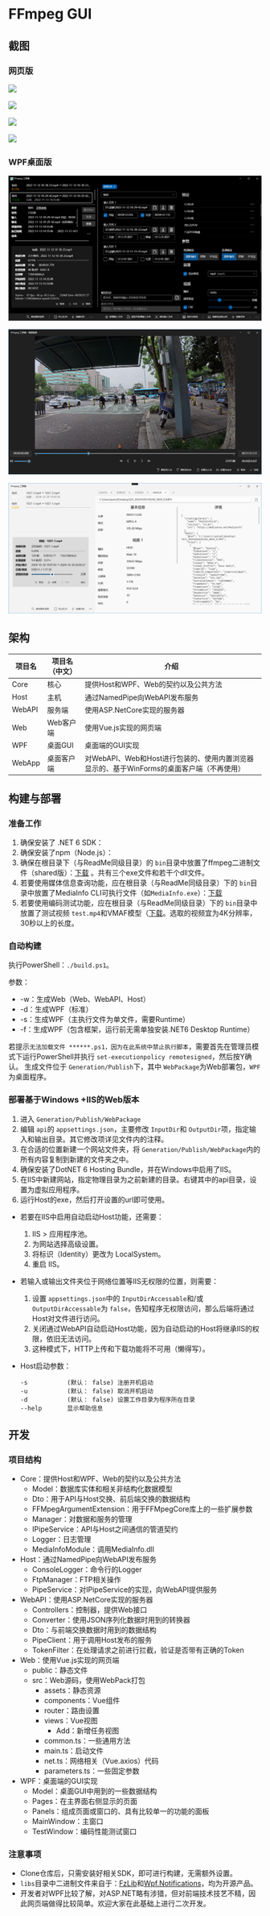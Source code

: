# FFmpeg GUI

## 截图

### 网页版

![](imgs/code.png)

![](imgs/info.png)

![](imgs/tasks.png)

![](imgs/logs.png)

### WPF桌面版

![](imgs/wpf_main.png)

![](imgs/wpf_clip.jpg)

![](imgs/wpf_info.png)

## 架构

| 项目名 | 项目名（中文） | 介绍                                                                                      |
| ------ | -------------- | ----------------------------------------------------------------------------------------- |
| Core   | 核心           | 提供Host和WPF、Web的契约以及公共方法                                                      |
| Host   | 主机           | 通过NamedPipe向WebAPI发布服务                                                             |
| WebAPI | 服务端         | 使用ASP.NetCore实现的服务器                                                               |
| Web    | Web客户端      | 使用Vue.js实现的网页端                                                                    |
| WPF    | 桌面GUI        | 桌面端的GUI实现                                                                           |
| WebApp | 桌面客户端     | 对WebAPI、Web和Host进行包装的、使用内置浏览器显示的、基于WinForms的桌面客户端（不再使用） |

## 构建与部署

### 准备工作

1. 确保安装了 .NET 6 SDK：
2. 确保安装了npm（Node.js）：
3. 确保在根目录下（与ReadMe同级目录）的 `bin`目录中放置了ffmpeg二进制文件（shared版）：[下载](https://www.ffmpeg.org/download.html) 。共有三个exe文件和若干个dll文件。
4. 若要使用媒体信息查询功能，应在根目录（与ReadMe同级目录）下的 `bin`目录中放置了MediaInfo CLI可执行文件（如`MediaInfo.exe`）：[下载](https://mediaarea.net/en/MediaInfo/Download)
5. 若要使用编码测试功能，应在根目录（与ReadMe同级目录）下的 `bin`目录中放置了测试视频 `test.mp4`和VMAF模型（[下载](https://github.com/Netflix/vmaf/blob/master/model/vmaf_v0.6.1.json)。选取的视频宜为4K分辨率，30秒以上的长度。

### 自动构建

执行PowerShell：`./build.ps1`。

参数：

- -w：生成Web（Web、WebAPI、Host）
- -d：生成WPF（标准）
- -s：生成WPF（主执行文件为单文件，需要Runtime）
- -f：生成WPF（包含框架，运行前无需单独安装.NET6 Desktop Runtime）

若提示`无法加载文件 ******.ps1，因为在此系统中禁止执行脚本`，需要首先在管理员模式下运行PowerShell并执行 `set-executionpolicy remotesigned`，然后按Y确认。
生成文件位于 `Generation/Publish`下，其中 `WebPackage`为Web部署包，`WPF`为桌面程序。

### 部署基于Windows +IIS的Web版本

1. 进入 `Generation/Publish/WebPackage`
2. 编辑 `api`的 `appsettings.json`，主要修改 `InputDir`和 `OutputDir`项，指定输入和输出目录。其它修改项详见文件内的注释。
3. 在合适的位置新建一个网站文件夹，将 `Generation/Publish/WebPackage`内的所有内容复制到新建的文件夹之中。
4. 确保安装了DotNET 6 Hosting Bundle，并在Windows中启用了IIS。
5. 在IIS中新建网站，指定物理目录为之前新建的目录。右键其中的api目录，设置为虚拟应用程序。
6. 运行Host的exe，然后打开设置的url即可使用。

- 若要在IIS中启用自动启动Host功能，还需要：

  1. IIS > 应用程序池。
  2. 为网站选择高级设置。
  3. 将标识（Identity）更改为 LocalSystem。
  4. 重启 IIS。
- 若输入或输出文件夹位于网络位置等IIS无权限的位置，则需要：

  1. 设置 `appsettings.json`中的 `InputDirAccessable`和/或 `OutputDirAccessable`为 `false`，告知程序无权限访问，那么后端将通过Host对文件进行访问。
  2. 关闭通过WebAPI自动启动Host功能，因为自动启动的Host将继承IIS的权限，依旧无法访问。
  3. 这种模式下，HTTP上传和下载功能将不可用（懒得写）。
- Host启动参数：

  ```
  -s           (默认： false) 注册开机启动
  -u           (默认： false) 取消开机启动
  -d           (默认： false) 设置工作目录为程序所在目录
  --help       显示帮助信息
  ```

## 开发

### 项目结构

- Core：提供Host和WPF、Web的契约以及公共方法
  - Model：数据库实体和相关非结构化数据模型
  - Dto：用于API与Host交换、前后端交换的数据结构
  - FFMpegArgumentExtension：用于FFMpegCore库上的一些扩展参数
  - Manager：对数据和服务的管理
  - IPipeService：API与Host之间通信的管道契约
  - Logger：日志管理
  - MediaInfoModule：调用MediaInfo.dll
- Host：通过NamedPipe向WebAPI发布服务
  - ConsoleLogger：命令行的Logger
  - FtpManager：FTP相关操作
  - PipeService：对IPipeService的实现，向WebAPI提供服务
- WebAPI：使用ASP.NetCore实现的服务器
  - Controllers：控制器，提供Web接口
  - Converter：使用JSON序列化数据时用到的转换器
  - Dto：与前端交换数据时用到的数据结构
  - PipeClient：用于调用Host发布的服务
  - TokenFilter：在处理请求之前进行拦截，验证是否带有正确的Token
- Web：使用Vue.js实现的网页端
  - public：静态文件
  - src：Web源码，使用WebPack打包
    - assets：静态资源
    - components：Vue组件
    - router：路由设置
    - views：Vue视图
      - Add：新增任务视图
    - common.ts：一些通用方法
    - main.ts：启动文件
    - net.ts：网络相关（Vue.axios）代码
    - parameters.ts：一些固定参数
- WPF：桌面端的GUI实现
  - Model：桌面GUI中用到的一些数据结构
  - Pages：在主界面右侧显示的页面
  - Panels：组成页面或窗口的、具有比较单一的功能的面板
  - MainWindow：主窗口
  - TestWindow：编码性能测试窗口

### 注意事项

- Clone仓库后，只需安装好相关SDK，即可进行构建，无需额外设置。
- `libs`目录中二进制文件来自于：[FzLib](https://github.com/autodotua/FzLib)和[Wpf.Notifications](https://github.com/autodotua/Wpf.Notifications)，均为开源产品。
- 开发者对WPF比较了解，对ASP.NET略有涉猎，但对前端技术技艺不精，因此网页端做得比较简单。欢迎大家在此基础上进行二次开发。
